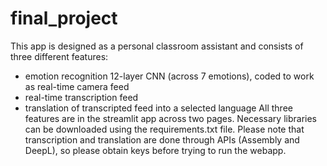 # final_project
This app is designed as a personal classroom assistant and consists of three different features:
- emotion recognition 12-layer CNN (across 7 emotions), coded to work as real-time camera feed
- real-time transcription feed
- translation of transcripted feed into a selected language
All three features are in the streamlit app across two pages.
Necessary libraries can be downloaded using the requirements.txt file.
Please note that transcription and translation are done through APIs (Assembly and DeepL), so please obtain keys before trying to run the webapp.
